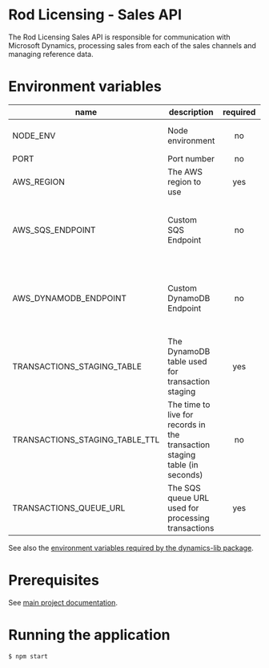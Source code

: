 # Rod Licensing - Sales API

The Rod Licensing Sales API is responsible for communication with Microsoft Dynamics, processing sales from each of the sales channels and managing reference data.

# Environment variables

| name                           | description                                                                | required | default         | valid                                                                                          | notes                                                                |
| ------------------------------ | -------------------------------------------------------------------------- | :------: | --------------- | ---------------------------------------------------------------------------------------------- | -------------------------------------------------------------------- |
| NODE_ENV                       | Node environment                                                           |    no    |                 | development, test, production                                                                  |                                                                      |
| PORT                           | Port number                                                                |    no    | 4000            |                                                                                                |                                                                      |
| AWS_REGION                     | The AWS region to use                                                      |   yes    |                 | See [AWS Regions](https://docs.aws.amazon.com/general/latest/gr/rande.html#regional-endpoints) |                                                                      |
| AWS_SQS_ENDPOINT               | Custom SQS Endpoint                                                        |    no    | Region specific |                                                                                                | Used to override the SQS service endpoint for local development      |
| AWS_DYNAMODB_ENDPOINT          | Custom DynamoDB Endpoint                                                   |    no    | Region specific |                                                                                                | Used to override the DynamoDB service endpoint for local development |
| TRANSACTIONS_STAGING_TABLE     | The DynamoDB table used for transaction staging                            |   yes    |                 |                                                                                                |                                                                      |
| TRANSACTIONS_STAGING_TABLE_TTL | The time to live for records in the transaction staging table (in seconds) |    no    | 24 hours        |                                                                                                |                                                                      |
| TRANSACTIONS_QUEUE_URL         | The SQS queue URL used for processing transactions                         |   yes    |                 |                                                                                                |                                                                      |

See also the [environment variables required by the dynamics-lib package](../dynamics-lib/README.md).

# Prerequisites

See [main project documentation](../../README.md).

# Running the application

`$ npm start`
